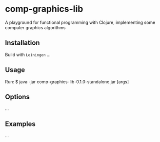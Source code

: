 # comp-graphics-lib

A playground for functional programming with Clojure,
implementing some computer graphics algorithms 

## Installation
Build with `Leiningen`
...

## Usage

Run:
    $ java -jar comp-graphics-lib-0.1.0-standalone.jar [args]

## Options

...

## Examples

...
